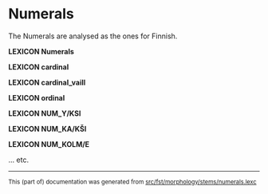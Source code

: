 # Numerals
The Numerals are analysed as the ones for Finnish.

**LEXICON Numerals**

**LEXICON cardinal**

**LEXICON cardinal_vaill**

**LEXICON ordinal**

**LEXICON NUM_Y/KSI**

**LEXICON NUM_KA/KŠI**

**LEXICON NUM_KOLM/E**

... etc.

* * *

<small>This (part of) documentation was generated from [src/fst/morphology/stems/numerals.lexc](https://github.com/giellalt/lang-krl/blob/main/src/fst/morphology/stems/numerals.lexc)</small>
